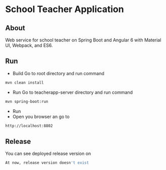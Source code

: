 # School Teacher Application
## About
Web service for school teacher on Spring Boot and Angular 6 with Material UI, Webpack, and ES6.
## Run
- Build
Go to root directory and run command
```bash
mvn clean install
```
- Run
Go to teacherapp-server directory and run command
```bash
mvn spring-boot:run
```
- Run
- Open you browser an go to
```bash
http://localhost:8802
``` 
## Release
You can see deployed release version on
```bash
At now, release version doesn't exist
``` 


